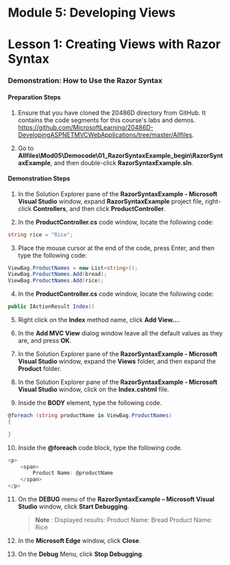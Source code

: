 ﻿# Module 5: Developing Views

# Lesson 1: Creating Views with Razor Syntax

### Demonstration: How to Use the Razor Syntax

#### Preparation Steps 

1. Ensure that you have cloned the 20486D directory from GitHub. It contains the code segments for this course's labs and demos. https://github.com/MicrosoftLearning/20486D-DevelopingASPNETMVCWebApplications/tree/master/Allfiles.

2. Go to **Allfiles\Mod05\Democode\01_RazorSyntaxExample_begin\RazorSyntaxExample**, and then double-click **RazorSyntaxExample.sln**.

#### Demonstration Steps

1. In the Solution Explorer pane of the  **RazorSyntaxExample - Microsoft Visual Studio**  window, expand **RazorSyntaxExample** project file, right-click  **Controllers**, and then click  **ProductController**.

2. In the **ProductController.cs** code window, locate the following code:
```cs
string rice = "Rice";
```

3. Place the mouse cursor at the end of the code, press Enter, and then type the following code:
```cs
ViewBag.ProductNames = new List<string>();
ViewBag.ProductNames.Add(bread);
ViewBag.ProductNames.Add(rice);
```

4. In the **ProductController.cs** code window, locate the following code:
```cs
public IActionResult Index()
```

5. Right click on the **Index** method name,  click **Add View...**.

6. In the **Add MVC View** dialog window leave all the default values as they are, and press **OK**.

7. In the Solution Explorer pane of the  **RazorSyntaxExample - Microsoft Visual Studio**  window, expand the **Views** folder, and then expand the **Product** folder.

8. In the Solution Explorer pane of the  **RazorSyntaxExample - Microsoft Visual Studio**  window, click on the **Index.cshtml** file.

9. Inside the  **BODY**  element, type the following code.
```cs
@foreach (string productName in ViewBag.ProductNames)
{

}
```

10. Inside the  **@foreach**  code block, type the following code.
```cs
<p>
    <span>
        Product Name: @productName
    </span>
</p>
```

11. On the **DEBUG** menu of the **RazorSyntaxExample –  Microsoft Visual Studio** window, click **Start Debugging**.
    >**Note** : Displayed results:
    > Product Name: Bread
    > Product Name: Rice
    
12. In the **Microsoft Edge** window, click **Close**.

13. On the **Debug** Menu, click **Stop Debugging**.


